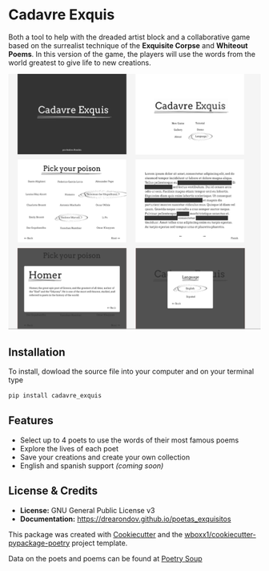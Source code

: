 # Cadavre Exquis

Both a tool to help with the dreaded artist block and a collaborative game based on the surrealist technique of the **Exquisite Corpse** and **Whiteout Poems**. In this version of the game, the players will use the words from the world greatest to give life to new creations.

![Screenshots](assets/img/screens.png)

## Installation

To install, dowload the source file into your computer and on your terminal type

``` bash
pip install cadavre_exquis
```

## Features

- Select up to 4 poets to use the words of their most famous poems
- Explore the lives of each poet
- Save your creations and create your own collection
- English and spanish support *(coming soon)*

## License & Credits

- **License:** GNU General Public License v3
- **Documentation:** <https://drearondov.github.io/poetas_exquisitos>

This package was created with
[Cookiecutter](https://github.com/audreyr/cookiecutter) and the
[wboxx1/cookiecutter-pypackage-poetry](https://github.com/wboxx1/cookiecutter-pypackage-poetry)
project template.

Data on the poets and poems can be found at [Poetry Soup](https://www.poetrysoup.com)
